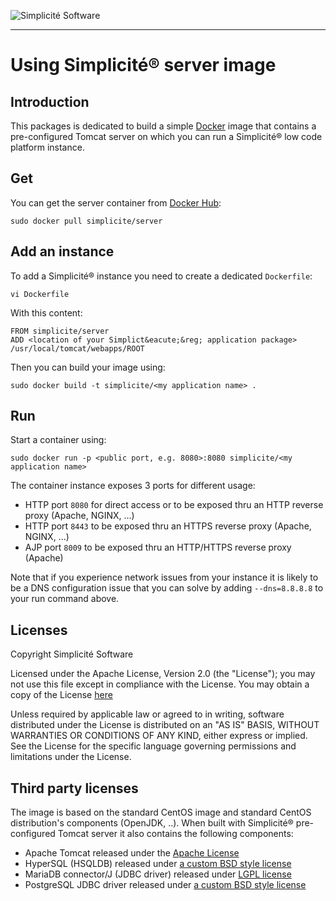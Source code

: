![Simplicit&eacute; Software](https://www.simplicite.io/resources/logos/logo250.png)
* * *

Using Simplicit&eacute;&reg; server image
=========================================

Introduction
------------

This packages is dedicated to build a simple [Docker](http://www.docker.com) image that contains a pre-configured
Tomcat server on which you can run a Simplicit&eacute;&reg; low code platform instance.

Get
---

You can get the server container from [Docker Hub](https://registry.hub.docker.com/u/simplicite/server/):

	sudo docker pull simplicite/server

Add an instance
---------------

To add a Simplicit&eacute;&reg; instance you need to create a dedicated `Dockerfile`:

	vi Dockerfile

With this content:

```
FROM simplicite/server
ADD <location of your Simplict&eacute;&reg; application package> /usr/local/tomcat/webapps/ROOT
```

Then you can build your image using:

	sudo docker build -t simplicite/<my application name> .

Run
---

Start a container using:

	sudo docker run -p <public port, e.g. 8080>:8080 simplicite/<my application name>

The container instance exposes 3 ports for different usage:

- HTTP port `8080` for direct access or to be exposed thru an HTTP reverse proxy (Apache, NGINX, ...)
- HTTP port `8443` to be exposed thru an HTTPS reverse proxy (Apache, NGINX, ...)
- AJP port `8009` to be exposed thru an HTTP/HTTPS reverse proxy (Apache)

Note that if you experience network issues from your instance it is likely to be a DNS configuration issue
that you can solve by adding `--dns=8.8.8.8` to your run command above.

Licenses
--------

Copyright Simplicit&eacute; Software

Licensed under the Apache License, Version 2.0 (the "License");
you may not use this file except in compliance with the License.
You may obtain a copy of the License [here](http://www.apache.org/licenses/LICENSE-2.0)

Unless required by applicable law or agreed to in writing, software
distributed under the License is distributed on an "AS IS" BASIS,
WITHOUT WARRANTIES OR CONDITIONS OF ANY KIND, either express or implied.
See the License for the specific language governing permissions and
limitations under the License.

Third party licenses
--------------------

The image is based on the standard CentOS image and standard CentOS distribution's components (OpenJDK, ..).
When built with Simplicit&eacute;&reg; pre-configured Tomcat server it also contains the following components:

- Apache Tomcat released under the [Apache License](http://www.apache.org/licenses/LICENSE-2.0)
- HyperSQL (HSQLDB) released under [a custom BSD style license](http://hsqldb.org/web/hsqlLicense.html)
- MariaDB connector/J (JDBC driver) released under [LGPL license](https://www.gnu.org/licenses/lgpl-3.0.en.html)
- PostgreSQL JDBC driver released under [a custom BSD style license](https://jdbc.postgresql.org/about/license.html)
